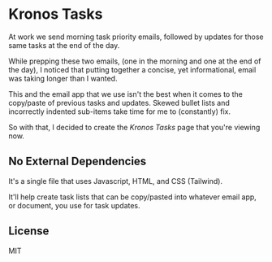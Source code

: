# Kronos Tasks

At work we send morning task priority emails, followed by updates for those same tasks at the end of the day.

While prepping these two emails, (one in the morning and one at the end of the day), I noticed that putting together a concise, yet informational, email was taking longer than I wanted.

This and the email app that we use isn't the best when it comes to the copy/paste of previous tasks and updates. Skewed bullet lists and incorrectly indented sub-items take time for me to (constantly) fix.

So with that, I decided to create the <em>Kronos Tasks</em> page that you're viewing now.

## No External Dependencies

It's a single file that uses Javascript, HTML, and CSS (Tailwind).

It'll help create task lists that can be copy/pasted into whatever email app, or document, you use for task updates.

## License

MIT
